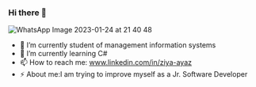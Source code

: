 ### Hi there 👋

<!--
**ziyaayazz/ziyaayazz** is a ✨ _special_ ✨ repository because its `README.md` (this file) appears on your GitHub profile.

Here are some ideas to get you started:

- 🔭 I’m currently student of management information systems  
- 🌱 I’m currently learning C# 
- 📫 How to reach me: www.linkedin.com/in/ziya-ayaz
- ⚡ About me:I am trying to improve myself as a Jr. Software Developer
-->
![WhatsApp Image 2023-01-24 at 21 40 48](https://user-images.githubusercontent.com/108951092/214380844-cd6d1fa7-f310-47b6-aeec-a940332b5ba6.jpeg)


- 🔭 I’m currently student of management information systems  
- 🌱 I’m currently learning C# 
- 📫 How to reach me: www.linkedin.com/in/ziya-ayaz
- ⚡ About me:I am trying to improve myself as a Jr. Software Developer

